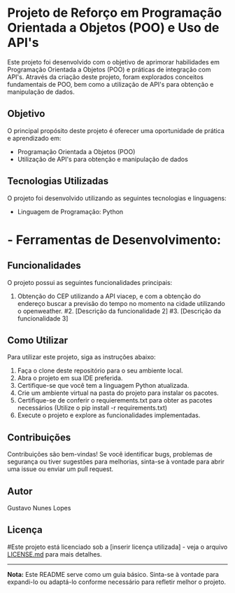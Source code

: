 # Projeto de Reforço em Programação Orientada a Objetos (POO) e Uso de API's

Este projeto foi desenvolvido com o objetivo de aprimorar habilidades em Programação Orientada a Objetos (POO) e práticas de integração com API's. Através da criação deste projeto, foram explorados conceitos fundamentais de POO, bem como a utilização de API's para obtenção e manipulação de dados.

## Objetivo

O principal propósito deste projeto é oferecer uma oportunidade de prática e aprendizado em:

- Programação Orientada a Objetos (POO)
- Utilização de API's para obtenção e manipulação de dados

## Tecnologias Utilizadas

O projeto foi desenvolvido utilizando as seguintes tecnologias e linguagens:

- Linguagem de Programação: Python
# - Ferramentas de Desenvolvimento:

## Funcionalidades

O projeto possui as seguintes funcionalidades principais:

1. Obtenção do CEP utilizando a API viacep, e com a obtenção do endereço buscar a previsão do tempo no momento na cidade utilizando o openweather.
#2. [Descrição da funcionalidade 2]
#3. [Descrição da funcionalidade 3]


## Como Utilizar

Para utilizar este projeto, siga as instruções abaixo:

1. Faça o clone deste repositório para o seu ambiente local.
2. Abra o projeto em sua IDE preferida.
3. Certifique-se que você tem a linguagem Python atualizada.
4. Crie um ambiente virtual na pasta do projeto para instalar os pacotes.
5. Certifique-se de conferir o requierements.txt para obter as pacotes necessários (Utilize o pip install -r requirements.txt)
6. Execute o projeto e explore as funcionalidades implementadas.

## Contribuições

Contribuições são bem-vindas! Se você identificar bugs, problemas de segurança ou tiver sugestões para melhorias, sinta-se à vontade para abrir uma issue ou enviar um pull request. 

## Autor

Gustavo Nunes Lopes

## Licença

#Este projeto está licenciado sob a [inserir licença utilizada] - veja o arquivo [LICENSE.md](LICENSE.md) para mais detalhes.

---
**Nota:** Este README serve como um guia básico. Sinta-se à vontade para expandi-lo ou adaptá-lo conforme necessário para refletir melhor o projeto.
